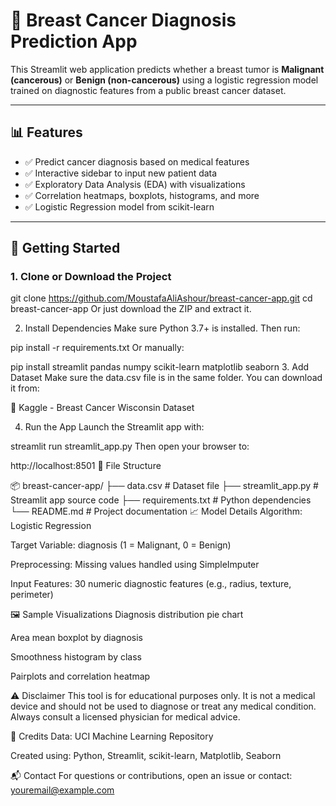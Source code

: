# 🔬 Breast Cancer Diagnosis Prediction App

This Streamlit web application predicts whether a breast tumor is **Malignant (cancerous)** or **Benign (non-cancerous)** using a logistic regression model trained on diagnostic features from a public breast cancer dataset.

---

## 📊 Features

- ✅ Predict cancer diagnosis based on medical features
- ✅ Interactive sidebar to input new patient data
- ✅ Exploratory Data Analysis (EDA) with visualizations
- ✅ Correlation heatmaps, boxplots, histograms, and more
- ✅ Logistic Regression model from scikit-learn

---

## 🚀 Getting Started

### 1. Clone or Download the Project

git clone https://github.com/MoustafaAliAshour/breast-cancer-app.git
cd breast-cancer-app
Or just download the ZIP and extract it.

2. Install Dependencies
Make sure Python 3.7+ is installed. Then run:

pip install -r requirements.txt
Or manually:

pip install streamlit pandas numpy scikit-learn matplotlib seaborn
3. Add Dataset
Make sure the data.csv file is in the same folder. You can download it from:

🔗 Kaggle - Breast Cancer Wisconsin Dataset

4. Run the App
Launch the Streamlit app with:

streamlit run streamlit_app.py
Then open your browser to:

http://localhost:8501
📁 File Structure

📦 breast-cancer-app/
├── data.csv                # Dataset file
├── streamlit_app.py        # Streamlit app source code
├── requirements.txt        # Python dependencies
└── README.md               # Project documentation
📈 Model Details
Algorithm: Logistic Regression

Target Variable: diagnosis (1 = Malignant, 0 = Benign)

Preprocessing: Missing values handled using SimpleImputer

Input Features: 30 numeric diagnostic features (e.g., radius, texture, perimeter)

🖼 Sample Visualizations
Diagnosis distribution pie chart

Area mean boxplot by diagnosis

Smoothness histogram by class

Pairplots and correlation heatmap

⚠️ Disclaimer
This tool is for educational purposes only. It is not a medical device and should not be used to diagnose or treat any medical condition. Always consult a licensed physician for medical advice.

🙌 Credits
Data: UCI Machine Learning Repository

Created using: Python, Streamlit, scikit-learn, Matplotlib, Seaborn

📬 Contact
For questions or contributions, open an issue or contact: youremail@example.com
